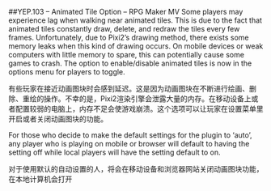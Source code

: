##YEP.103 – Animated Tile Option – RPG Maker MV
Some players may experience lag when walking near animated tiles. This is due to the fact that animated tiles constantly draw, delete, and redraw the tiles every few frames. Unfortunately, due to Pixi2’s drawing method, there exists some memory leaks when this kind of drawing occurs. On mobile devices or weak computers with little memory to spare, this can potentially cause some games to crash. The option to enable/disable animated tiles is now in the options menu for players to toggle.

有些玩家在接近动画图块时会感到延迟。这是因为动画图块在不断进行绘画、删除、重绘的操作。不幸的是，Pixi2渲染引擎会泄露大量的内存。在移动设备上或者配置较弱的电脑上，内存不足会使游戏崩溃。这个选项可以让玩家在设置菜单里开启或者关闭动画图块的功能。

For those who decide to make the default settings for the plugin to ‘auto’, any player who is playing on mobile or browser will default to having the setting off while local players will have the setting default to on.

对于使用默认的自动设置的人，将会在移动设备和浏览器网站关闭动画图块功能，在本地计算机会打开